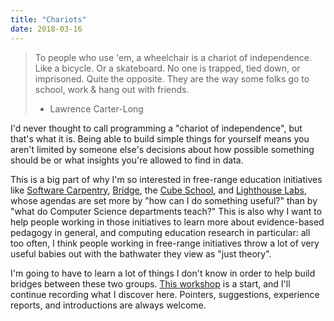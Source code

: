 ```yaml
---
title: "Chariots"
date: 2018-03-16
---
```


> To people who use 'em, a wheelchair is a chariot of independence.
> Like a bicycle. Or a skateboard. No one is trapped, tied down, or imprisoned.
> Quite the opposite. They are the way some folks go to school,
> work & hang out with friends.
>
> - Lawrence Carter-Long

I'd never thought to call programming a "chariot of independence",
but that's what it is.
Being able to build simple things for yourself means you aren't limited by someone else's decisions
about how possible something should be
or what insights you're allowed to find in data.

This is a big part of why I'm so interested in free-range education initiatives
like [Software Carpentry](https://software-carpentry.org),
[Bridge](http://bridgeschool.io/),
the [Cube School](https://thecubeschool.ca/),
and [Lighthouse Labs](https://lighthouselabs.ca/),
whose agendas are set more by "how can I do something useful?"
than by "what do Computer Science departments teach?"
This is also why I want to help people working in those initiatives to learn more about evidence-based pedagogy in general,
and computing education research in particular:
all too often,
I think people working in free-range initiatives throw a lot of very useful babies out with the bathwater they view as "just theory".

I'm going to have to learn a lot of things I don't know in order to help build bridges between these two groups.
[This workshop](http://teachtogether.tech) is a start,
and I'll continue recording what I discover here.
Pointers, suggestions, experience reports, and introductions are always welcome.
